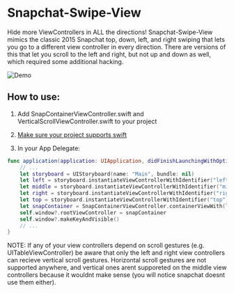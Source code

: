 # Snapchat-Swipe-View

Hide more ViewControllers in ALL the directions! Snapchat-Swipe-View mimics the classic 2015 Snapchat top, down, left, and right swiping that lets you go to a different view controller in every direction. There are versions of this that let you scroll to the left and right, but not up and down as well, which required some additional hacking.

![Demo](https://cloud.githubusercontent.com/assets/7165897/9416939/73c08a56-4816-11e5-9441-9b3a5656cce8.gif)

## How to use:
1. Add SnapContainerViewController.swift and VerticalScrollViewController.swift to your project

2. [Make sure your project supports swift](https://developer.apple.com/library/ios/documentation/Swift/Conceptual/BuildingCocoaApps/MixandMatch.html)

3. In your App Delegate:
```swift
func application(application: UIApplication, didFinishLaunchingWithOptions launchOptions: [NSObject : AnyObject]?) -> Bool {
    // ...
    let storyboard = UIStoryboard(name: "Main", bundle: nil)
    let left = storyboard.instantiateViewControllerWithIdentifier("left")
    let middle = storyboard.instantiateViewControllerWithIdentifier("middle")
    let right = storyboard.instantiateViewControllerWithIdentifier("right")
    let top = storyboard.instantiateViewControllerWithIdentifier("top")
    let snapContainer = SnapContainerViewController.containerViewWith(left, middleVC: middle, rightVC: right, topVC: top)
    self.window?.rootViewController = snapContainer
    self.window?.makeKeyAndVisible()
    // ...
}
```

NOTE: If any of your view controllers depend on scroll gestures (e.g. UITableViewController) be aware that only the left and right view controllers can recieve vertical scroll gestures. Horizontal scroll gestures are not supported anywhere, and vertical ones arent supporeted on the middle view controllers because it wouldnt make sense (you will notice snapchat doesnt use them either).
